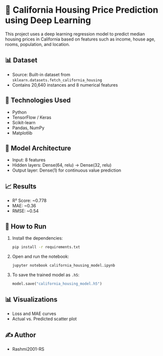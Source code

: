 # 🏡 California Housing Price Prediction using Deep Learning

This project uses a deep learning regression model to predict median housing prices in California based on features such as income, house age, rooms, population, and location.

## 📊 Dataset
- Source: Built-in dataset from `sklearn.datasets.fetch_california_housing`
- Contains 20,640 instances and 8 numerical features

## 🚀 Technologies Used
- Python
- TensorFlow / Keras
- Scikit-learn
- Pandas, NumPy
- Matplotlib

## 🧠 Model Architecture
- Input: 8 features
- Hidden layers: Dense(64, relu) → Dense(32, relu)
- Output layer: Dense(1) for continuous value prediction

## 📈 Results
- R² Score: ~0.778
- MAE: ~0.36
- RMSE: ~0.54

## 📂 How to Run
1. Install the dependencies:
    ```bash
    pip install -r requirements.txt
    ```
2. Open and run the notebook:
    ```bash
    jupyter notebook california_housing_model.ipynb
    ```

3. To save the trained model as `.h5`:
    ```python
    model.save("california_housing_model.h5")
    ```

## 📊 Visualizations
- Loss and MAE curves
- Actual vs. Predicted scatter plot

## ✍️ Author
- Rashmi2001-RS
